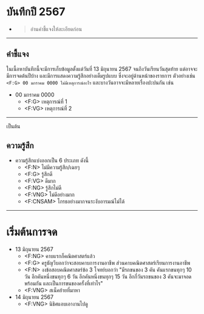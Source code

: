 # บันทึกปี 2567
- >อ่านคำชี้แจงให้ละเอียดก่อน
---
## คำชี้แจง
ในเนี้อหาบันทึกนี้จะมีการเก็บข้อมูลตั้งแต่วันที่ 13 มิถุนายน 2567 จนถึงวันเรียนวันสุดท้าย แต่อาจจะมีการจดต้นปีบ้าง และมีการแสดงความรู้สึกอย่างเต็มรูปแบบ ซึ่งจะอยู่ด้านหน้าของรายการ ตัวอย่างเช่น ``` <F:G> 00 มกราคม 0000 ไม่มีเหตุการณ์อะไร```
และบางวันอาจจะมีหลายเรื่องปะปนกัน เช่น
- 00 มกราคม 0000
  - <F:G> เหตุการณ์ที่ 1
  - <F:VG> เหตุการณ์ที่ 2
---
 เป็นต้น
## ความรู้สึก
- ความรู้สึกแบ่งออกเป็น 6 ประเภท ดังนี้
  - <F:N> ไม่มีความรู้สึก/เฉยๆ
  - <F:G> รู้สึกดี
  - <F:VG> ดีมาก
  - <F:NG> รู้สึกไม่ดี
  - <F:VNG> ไม่ดีอย่างมาก
  - <F:CNSAM> โกรธอย่างมากจนระงับอารมณ์ไม่ได้
---
# เริ่มต้นการจด
- 13 มิถุนายน 2567
  - <F:NG> คาบแรกก็คณิตศาสตร์แล้ว
  - <F:G> ครูธัญวีบอกว่าจะสอบคาบการงานอาชีพ ส่วนคาบคณิตศาสตร์เรียนการงานอาชีพ
  - <F:N> งงข้อสอบคณิตศาสตร์ข้อ 3 โจทย์บอกว่า  "มีรถขนของ 3 คัน คันแรกขนทุกๆ 10 วัน อีกคันหนึ่งขนทุกๆ 6 วัน อีกคันหนึ่งขนทุกๆ 15 วัน อีกกี่วันรถขนของ 3 คันจะมาจอดพร้อมกัน และเป็นการขนของครั้งที่เท่าไร"
  - <F:VNG> สเน็คย้ายที่มาหา
- 14 มิถุนายน 2567
  - <F:VNG> นิธิศแอบเอางานไปดู
